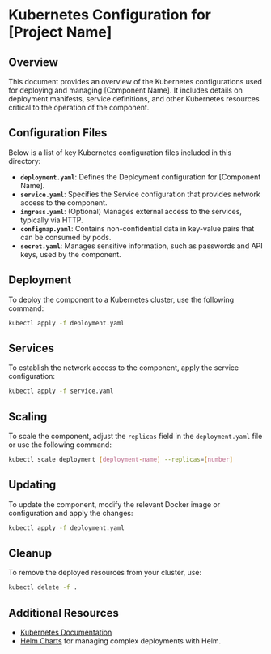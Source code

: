 # Kubernetes Configuration for [Project Name]

## Overview
This document provides an overview of the Kubernetes configurations used for deploying and managing [Component Name]. It includes details on deployment manifests, service definitions, and other Kubernetes resources critical to the operation of the component.

## Configuration Files
Below is a list of key Kubernetes configuration files included in this directory:

- **`deployment.yaml`**: Defines the Deployment configuration for [Component Name].
- **`service.yaml`**: Specifies the Service configuration that provides network access to the component.
- **`ingress.yaml`**: (Optional) Manages external access to the services, typically via HTTP.
- **`configmap.yaml`**: Contains non-confidential data in key-value pairs that can be consumed by pods.
- **`secret.yaml`**: Manages sensitive information, such as passwords and API keys, used by the component.

## Deployment
To deploy the component to a Kubernetes cluster, use the following command:

```bash
kubectl apply -f deployment.yaml
```

## Services
To establish the network access to the component, apply the service configuration:

```bash
kubectl apply -f service.yaml
```

## Scaling
To scale the component, adjust the `replicas` field in the `deployment.yaml` file or use the following command:

```bash
kubectl scale deployment [deployment-name] --replicas=[number]
```

## Updating
To update the component, modify the relevant Docker image or configuration and apply the changes:

```bash
kubectl apply -f deployment.yaml
```

## Cleanup
To remove the deployed resources from your cluster, use:

```bash
kubectl delete -f .
```

## Additional Resources
- [Kubernetes Documentation](https://kubernetes.io/docs/home/)
- [Helm Charts](../charts/README.md) for managing complex deployments with Helm.

